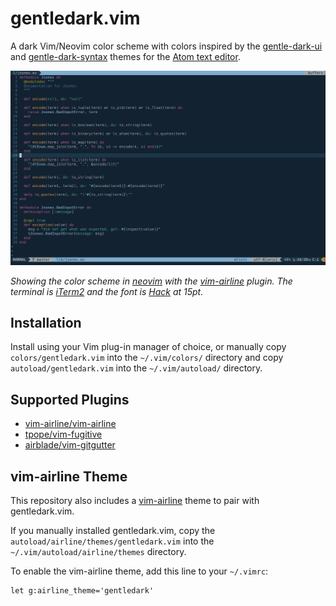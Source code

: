 # gentledark.vim

A dark Vim/Neovim color scheme with colors inspired by the [gentle-dark-ui](https://github.com/gentlelionstudios/gentle-dark-ui-atom) and
[gentle-dark-syntax](https://github.com/gentlelionstudios/gentle-dark-syntax-atom) themes for the [Atom text editor](https://atom.io/).

<img src="https://github.com/gentlelionstudios/gentledark.vim/raw/master/images/theme-preview.png" width="874" alt="Image of the Gentle Dark Theme">

*Showing the color scheme in [neovim](https://neovim.io) with the [vim-airline](https://github.com/vim-airline/vim-airline) plugin.  The terminal is [iTerm2](https://iterm2.com) and the font is [Hack](https://sourcefoundry.org/hack/) at 15pt.*

## Installation

Install using your Vim plug-in manager of choice, or manually copy `colors/gentledark.vim` into the `~/.vim/colors/` directory and copy `autoload/gentledark.vim` into the `~/.vim/autoload/` directory.

## Supported Plugins

- [vim-airline/vim-airline](https://github.com/vim-airline/vim-airline)
- [tpope/vim-fugitive](https://github.com/tpope/vim-fugitive)
- [airblade/vim-gitgutter](https://github.com/airblade/vim-gitgutter)

## vim-airline Theme

This repository also includes a [vim-airline](https://github.com/vim-airline/vim-airline) theme to pair with
gentledark.vim.

If you manually installed gentledark.vim, copy the
`autoload/airline/themes/gentledark.vim` into the
`~/.vim/autoload/airline/themes` directory.

To enable the vim-airline theme, add this line to your `~/.vimrc`:

```vim
let g:airline_theme='gentledark'
```
